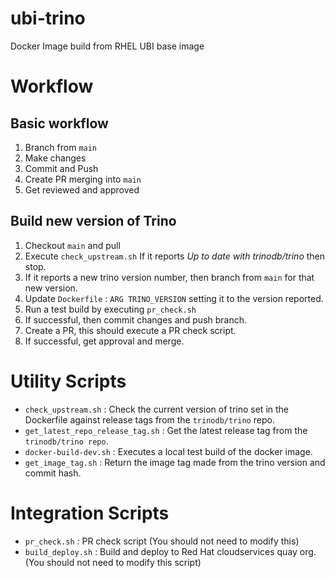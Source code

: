 # ubi-trino

Docker Image build from RHEL UBI base image

# Workflow

## Basic workflow

1. Branch from `main`
2. Make changes
4. Commit and Push
5. Create PR merging into `main`
6. Get reviewed and approved

## Build new version of Trino

1. Checkout `main` and pull
2. Execute `check_upstream.sh` If it reports _Up to date with trinodb/trino_ then stop.
3. If it reports a new trino version number, then branch from `main` for that new version.
4. Update `Dockerfile` : `ARG TRINO_VERSION` setting it to the version reported.
7. Run a test build by executing `pr_check.sh`
8. If successful, then commit changes and push branch.
9. Create a PR, this should execute a PR check script.
10. If successful, get approval and merge.

# Utility Scripts

* `check_upstream.sh` : Check the current version of trino set in the Dockerfile against release tags from the `trinodb/trino` repo.
* `get_latest_repo_release_tag.sh` : Get the latest release tag from the `trinodb/trino repo`.
* `docker-build-dev.sh` : Executes a local test build of the docker image.
* `get_image_tag.sh` : Return the image tag made from the trino version and commit hash.

# Integration Scripts

* `pr_check.sh` : PR check script (You should not need to modify this)
* `build_deploy.sh` : Build and deploy to Red Hat cloudservices quay org. (You should not need to modify this script)
